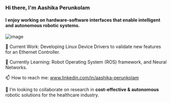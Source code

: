 ### Hi there, I'm Aashika Perunkolam

#### I enjoy working on hardware-software interfaces that enable intelligent and autonomous robotic systems.
![image](https://user-images.githubusercontent.com/66789469/151665847-899ba484-d41b-475e-a64f-2ecb443269cf.png)


🔭 Current Work: Developing Linux Device Drivers to validate new features for an Ethernet Controller.

🌱 Currently Learning: Robot Operating System (ROS) framework, and Neural Networks.

📫 How to reach me: www.linkedin.com/in/aashika-perunkolam

👯 I’m looking to collaborate on research in **cost-effective & autonomous** robotic solutions for the healthcare industry.
<!--
**aashiperun/aashiperun** is a ✨ _special_ ✨ repository because its `README.md` (this file) appears on your GitHub profile.

Here are some ideas to get you started:

- 🔭 I’m currently working on developing Linux Device Drivers to validate new features for an Ethernet Controller.
- 🌱 I’m currently learning ...
- 👯 I’m looking to collaborate on ...
- 🤔 I’m looking for help with ...
- 💬 Ask me about ...
- 📫 How to reach me: ...
- 😄 Pronouns: ...
- ⚡ Fun fact: ...
-->
